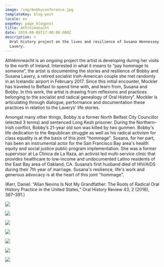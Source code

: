 ```yaml
---
image: /img/bobbyconference.jpg
templateKey: blog-post
locale: en
pageKey: page_blogpost
title: Athléimneacht
date: 2019-08-06T17:00:00.000Z
description: >
  Oral history project on the lives and resilience of Susana Hennessey and Bobby
  Lavery.
---
```

Athléimneacht is an ongoing project the artist is developing during her visits to the north of Ireland. Interested in what it means to “pay hommage to someone”, the artist is documenting the stories and resilience of Bobby and Susana Lavery, a retired socialist Irish-American couple she met randomly in an Icelandic airport in February 2017. Since this initial encounter, Mockler has traveled to Belfast to spend time with, and learn from, Susana and Bobby. In this work, the artist is drawing from reflexions and practices belonging to the socialist and radical genealogy of Oral History¹. Mockler is articulating through dialogue, performance and documentation these practices in relation to the Laverys' life stories. 

Amongst many other things, Bobby is a former North Belfast City Councillor (elected 3 terms) and sentenced Long Kesh prisoner. During the Northern-Irish conflict, Bobby’s 21-year old son was killed by two gunmen. Bobby's life dedication to the Republican struggle as well as his radical activism for class equality is at the basis of this joint "hommage". Susana, for her part, has been an instrumental actor for the San Francisco Bay area's health equity and social justice public program implementation. She was a former supervisor at La Clinica de La Raza, an activist led multi-service clinic that provides healthcare to low-income and undocumented Latino residents of the East Bay area of Oakland, CA. Susana’s first husband died of HIV/AIDS during their 7th year of marriage. Susana's resilience, life's work and generous advocacy is at the heart of this joint "hommage".  

(Kerr, Daniel. “Allan Nevins Is Not My Grandfather: The Roots of Radical Oral History Practice in the United States,” Oral History Review 43, 2 (2016), 367–391.)

![](/img/e.png)

![](/img/h.jpg)

![](/img/g.png)

![](/img/screen-shot-2019-09-18-at-11.30.56-am.png)

![](/img/parade.jpg)

![](/img/hblocks.jpg)

![](/img/crop.png)
